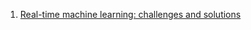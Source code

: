 1. [Real-time machine learning: challenges and solutions](https://huyenchip.com/2022/01/02/real-time-machine-learning-challenges-and-solutions.html#stream-batch-processing)

